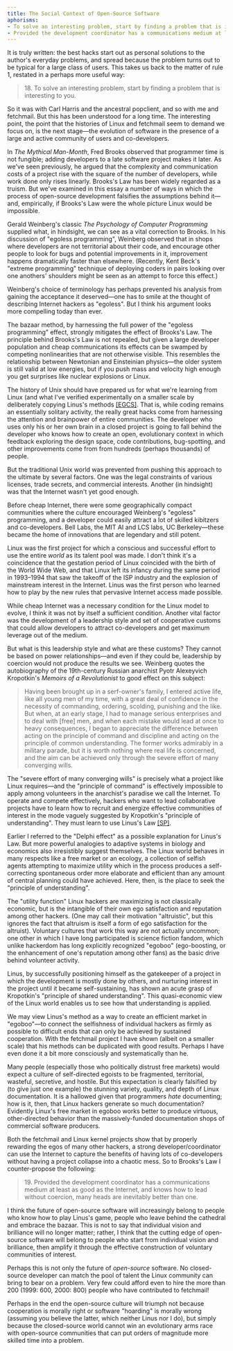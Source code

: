 ```yaml
---
title: The Social Context of Open-Source Software
aphorisms:
- To solve an interesting problem, start by finding a problem that is interesting to you.
- Provided the development coordinator has a communications medium at least as good as the Internet, and knows how to lead without coercion, many heads are inevitably better than one.
---
```

It is truly written: the best hacks start out as personal solutions to the author's everyday problems, and spread because the problem turns out to be typical for a large class of users. This takes us back to the matter of rule 1, restated in a perhaps more useful way:

<blockquote id="aphorism-18" class="aphorism" data-aphorism-number="18">
	18. To solve an interesting problem, start by finding a problem that is interesting to you.
</blockquote>

So it was with Carl Harris and the ancestral popclient, and so with me and fetchmail. But this has been understood for a long time. The interesting point, the point that the histories of Linux and fetchmail seem to demand we focus on, is the next stage—the evolution of software in the presence of a large and active community of users and co-developers.

In <cite>The Mythical Man-Month</cite>, Fred Brooks observed that programmer time is not fungible; adding developers to a late software project makes it later. As we've seen previously, he argued that the complexity and communication costs of a project rise with the square of the number of developers, while work done only rises linearly. Brooks's Law has been widely regarded as a truism. But we've examined in this essay a number of ways in which the process of open-source development falsifies the assumptions behind it—and, empirically, if Brooks's Law were the whole picture Linux would be impossible.

Gerald Weinberg's classic <cite>The Psychology of Computer Programming</cite> supplied what, in hindsight, we can see as a vital correction to Brooks. In his discussion of "egoless programming", Weinberg observed that in shops where developers are not territorial about their code, and encourage other people to look for bugs and potential improvements in it, improvement happens dramatically faster than elsewhere. (Recently, Kent Beck's "extreme programming" technique of deploying coders in pairs looking over one anothers' shoulders might be seen as an attempt to force this effect.)

Weinberg's choice of terminology has perhaps prevented his analysis from gaining the acceptance it deserved—one has to smile at the thought of describing Internet hackers as "egoless". But I think his argument looks more compelling today than ever.

The bazaar method, by harnessing the full power of the "egoless programming" effect, strongly mitigates the effect of Brooks's Law. The principle behind Brooks's Law is not repealed, but given a large developer population and cheap communications its effects can be swamped by competing nonlinearities that are not otherwise visible. This resembles the relationship between Newtonian and Einsteinian physics—the older system is still valid at low energies, but if you push mass and velocity high enough you get surprises like nuclear explosions or Linux.

The history of Unix should have prepared us for what we're learning from Linux (and what I've verified experimentally on a smaller scale by deliberately copying Linus's methods <a id="ref_EGCS" class="note__ref" href="#note_EGCS">[EGCS]</a>. That is, while coding remains an essentially solitary activity, the really great hacks come from harnessing the attention and brainpower of entire communities. The developer who uses only his or her own brain in a closed project is going to fall behind the developer who knows how to create an open, evolutionary context in which feedback exploring the design space, code contributions, bug-spotting, and other improvements come from from hundreds (perhaps thousands) of people.

But the traditional Unix world was prevented from pushing this approach to the ultimate by several factors. One was the legal constraints of various licenses, trade secrets, and commercial interests. Another (in hindsight) was that the Internet wasn't yet good enough.

Before cheap Internet, there were some geographically compact communities where the culture encouraged Weinberg's "egoless" programming, and a developer could easily attract a lot of skilled kibitzers and co-developers. Bell Labs, the MIT AI and LCS labs, UC Berkeley—these became the home of innovations that are legendary and still potent.

Linux was the first project for which a conscious and successful effort to use the entire _world_ as its talent pool was made. I don't think it's a coincidence that the gestation period of Linux coincided with the birth of the World Wide Web, and that Linux left its infancy during the same period in 1993–1994 that saw the takeoff of the ISP industry and the explosion of mainstream interest in the Internet. Linus was the first person who learned how to play by the new rules that pervasive Internet access made possible.

While cheap Internet was a necessary condition for the Linux model to evolve, I think it was not by itself a sufficient condition. Another vital factor was the development of a leadership style and set of cooperative customs that could allow developers to attract co-developers and get maximum leverage out of the medium.

But what is this leadership style and what are these customs? They cannot be based on power relationships—and even if they could be, leadership by coercion would not produce the results we see. Weinberg quotes the autobiography of the 19th-century Russian anarchist Pyotr Alexeyvich Kropotkin's _Memoirs of a Revolutionist_ to good effect on this subject:

> Having been brought up in a serf-owner's family, I entered active life, like all young men of my time, with a great deal of confidence in the necessity of commanding, ordering, scolding, punishing and the like. But when, at an early stage, I had to manage serious enterprises and to deal with [free] men, and when each mistake would lead at once to heavy consequences, I began to appreciate the difference between acting on the principle of command and discipline and acting on the principle of common understanding. The former works admirably in a military parade, but it is worth nothing where real life is concerned, and the aim can be achieved only through the severe effort of many converging wills.

The "severe effort of many converging wills" is precisely what a project like Linux requires—and the "principle of command" is effectively impossible to apply among volunteers in the anarchist's paradise we call the Internet. To operate and compete effectively, hackers who want to lead collaborative projects have to learn how to recruit and energize effective communities of interest in the mode vaguely suggested by Kropotkin's "principle of understanding". They must learn to use Linus's Law <a id="ref_SP" class="note__ref" href="#note_SP">[SP]</a>.

Earlier I referred to the "Delphi effect" as a possible explanation for Linus's Law. But more powerful analogies to adaptive systems in biology and economics also irresistibly suggest themselves. The Linux world behaves in many respects like a free market or an ecology, a collection of selfish agents attempting to maximize utility which in the process produces a self-correcting spontaneous order more elaborate and efficient than any amount of central planning could have achieved. Here, then, is the place to seek the "principle of understanding".

The "utility function" Linux hackers are maximizing is not classically economic, but is the intangible of their own ego satisfaction and reputation among other hackers. (One may call their motivation "altruistic", but this ignores the fact that altruism is itself a form of ego satisfaction for the altruist). Voluntary cultures that work this way are not actually uncommon; one other in which I have long participated is science fiction fandom, which unlike hackerdom has long explicitly recognized "egoboo" (ego-boosting, or the enhancement of one's reputation among other fans) as the basic drive behind volunteer activity.

Linus, by successfully positioning himself as the gatekeeper of a project in which the development is mostly done by others, and nurturing interest in the project until it became self-sustaining, has shown an acute grasp of Kropotkin's "principle of shared understanding". This quasi-economic view of the Linux world enables us to see how that understanding is applied.

We may view Linus's method as a way to create an efficient market in "egoboo"—to connect the selfishness of individual hackers as firmly as possible to difficult ends that can only be achieved by sustained cooperation. With the fetchmail project I have shown (albeit on a smaller scale) that his methods can be duplicated with good results. Perhaps I have even done it a bit more consciously and systematically than he.

Many people (especially those who politically distrust free markets) would expect a culture of self-directed egoists to be fragmented, territorial, wasteful, secretive, and hostile. But this expectation is clearly falsified by (to give just one example) the stunning variety, quality, and depth of Linux documentation. It is a hallowed given that programmers _hate_ documenting; how is it, then, that Linux hackers generate so much documentation? Evidently Linux's free market in egoboo works better to produce virtuous, other-directed behavior than the massively-funded documentation shops of commercial software producers.

Both the fetchmail and Linux kernel projects show that by properly rewarding the egos of many other hackers, a strong developer/coordinator can use the Internet to capture the benefits of having lots of co-developers without having a project collapse into a chaotic mess. So to Brooks's Law I counter-propose the following:

<blockquote id="aphorism-19" class="aphorism" data-aphorism-number="19">
	19. Provided the development coordinator has a communications medium at least as good as the Internet, and knows how to lead without coercion, many heads are inevitably better than one.
</blockquote>

I think the future of open-source software will increasingly belong to people who know how to play Linus's game, people who leave behind the cathedral and embrace the bazaar. This is not to say that individual vision and brilliance will no longer matter; rather, I think that the cutting edge of open-source software will belong to people who start from individual vision and brilliance, then amplify it through the effective construction of voluntary communities of interest.

Perhaps this is not only the future of _open-source_ software. No closed-source developer can match the pool of talent the Linux community can bring to bear on a problem. Very few could afford even to hire the more than 200 (1999: 600, 2000: 800) people who have contributed to fetchmail!

Perhaps in the end the open-source culture will triumph not because cooperation is morally right or software "hoarding" is morally wrong (assuming you believe the latter, which neither Linus nor I do), but simply because the closed-source world cannot win an evolutionary arms race with open-source communities that can put orders of magnitude more skilled time into a problem.
